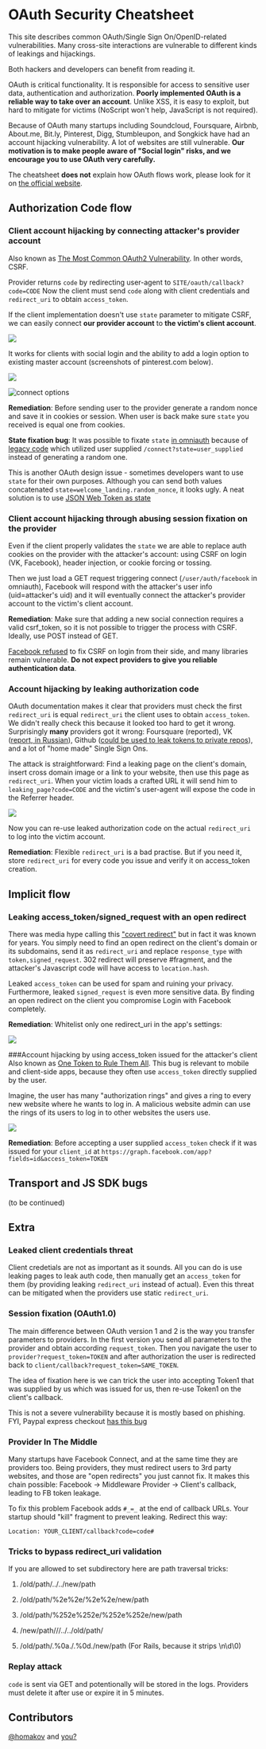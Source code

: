 # OAuth Security Cheatsheet

This site describes common OAuth/Single Sign On/OpenID-related vulnerabilities. Many cross-site interactions are vulnerable to different kinds of leakings and hijackings. 

Both hackers and developers can benefit from reading it.

OAuth is critical functionality. It is responsible for access to sensitive user data, authentication and authorization. **Poorly implemented OAuth is a reliable way to take over an account**. Unlike XSS, it is easy to exploit, but hard to mitigate for victims (NoScript won't help, JavaScript is not required).

Because of OAuth many startups including Soundcloud, Foursquare, Airbnb, About.me, Bit.ly, Pinterest, Digg, Stumbleupon, and Songkick have had an account hijacking vulnerability. A lot of websites are still vulnerable. **Our motivation is to make people aware of "Social login" risks, and we encourage you to use OAuth very carefully.**

The cheatsheet **does not** explain how OAuth flows work, please look for it on [the official website](http://oauth.net/).

## Authorization Code flow

### Client account hijacking by connecting attacker's provider account

Also known as [The Most Common OAuth2 Vulnerability](http://homakov.blogspot.com/2012/07/saferweb-most-common-oauth2.html). In other words, CSRF.

Provider returns `code` by redirecting user-agent to `SITE/oauth/callback?code=CODE`
Now the client must send `code` along with client credentials and `redirect_uri` to obtain `access_token`. 

If the client implementation doesn't use `state` parameter to mitigate CSRF, we can easily connect **our provider account** to **the victim's client account**.

![](http://4.bp.blogspot.com/-ZpGSkgGSD6Y/UTBndK1sybI/AAAAAAAABpk/fvWIUndEeyg/s320/mal.png)

It works for clients with social login and the ability to add a login option to existing master account (screenshots of pinterest.com below).

![](http://2.bp.blogspot.com/-OX1IL8xn0kM/T_Ln1dx4GiI/AAAAAAAAAMk/oKeFxyZut0I/s320/Screenshot+-+07032012+-+04:37:06+PM.png)

![connect options](http://3.bp.blogspot.com/-3rn9xju3QiI/T_Ln1-h4XZI/AAAAAAAAAMo/PLsj1jJDATI/s320/Screenshot+-+07032012+-+04:38:25+PM.png)


**Remediation**: Before sending user to the provider generate a random nonce and save it in cookies or session. When user is back make sure `state` you received is equal one from cookies.

**State fixation bug**: It was possible to fixate `state` [in omniauth](https://github.com/mkdynamic/omniauth-facebook/wiki/CSRF-vulnerability:-CVE-2013-4562) because of [legacy code](https://github.com/mkdynamic/omniauth-facebook/blob/c277322722b6e8fba1eadf9de74927b73fbb86ea/lib/omniauth/strategies/facebook.rb#L105) which utilized user supplied `/connect?state=user_supplied` instead of generating a random one. 

This is another OAuth design issue - sometimes developers want to use `state` for their own purposes. Although you can send both values concatenated `state=welcome_landing.random_nonce`, it looks ugly. A neat solution is to use [JSON Web Token as state](http://tools.ietf.org/html/draft-bradley-oauth-jwt-encoded-state-00)

### Client account hijacking through abusing session fixation on the provider
Even if the client properly validates the `state` we are able to replace auth cookies on the provider with the attacker's account: using CSRF on login (VK, Facebook), header injection, or cookie forcing or tossing. 

Then we just load a GET request triggering connect (`/user/auth/facebook` in omniauth), Facebook will respond with the attacker's user info (uid=attacker's uid) and it will eventually connect the attacker's provider account to the victim's client account.


**Remediation**: Make sure that adding a new social connection requires a valid csrf_token, so it is not possible to trigger the process with CSRF. Ideally, use POST instead of GET. 

[Facebook refused](http://homakov.blogspot.com/2014/01/two-severe-wontfix-vulnerabilities-in.html) to fix CSRF on login from their side, and many libraries remain vulnerable. **Do not expect providers to give you reliable authentication data**. 


### Account hijacking by leaking authorization code
OAuth documentation makes it clear that providers must check the first `redirect_uri` is equal `redirect_uri` the client uses to obtain `access_token`. 
We didn't really check this because it looked too hard to get it wrong.
Surprisingly **many** providers got it wrong: Foursquare (reported), VK ([report, in Russian](http://habrahabr.ru/post/150756/#comment_5116061)), Github ([could be used to leak tokens to private repos](http://homakov.blogspot.com/2014/02/how-i-hacked-github-again.html)), and a lot of "home made" Single Sign Ons.

The attack is straightforward: Find a leaking page on the client's domain, insert cross domain image or a link to your website, then use this page as `redirect_uri`.
When your victim loads a crafted URL it will send him to `leaking_page?code=CODE` and the victim's user-agent will expose the code in the Referrer header.

![](http://3.bp.blogspot.com/-CnQQ9kjPoVs/UvT_O0m5uqI/AAAAAAAADkE/_Rl_EYv4ACQ/s1600/Screen+Shot+2014-02-05+at+5.15.39+PM.png)

Now you can re-use leaked authorization code on the actual `redirect_uri` to log into the victim account.

**Remediation**: Flexible `redirect_uri` is a bad practise. But if you need it, store `redirect_uri` for every code you issue and verify it on access_token creation.


## Implicit flow

### Leaking access_token/signed_request with an open redirect
There was media hype calling this ["covert redirect"](http://homakov.blogspot.com/2014/05/covert-redirect-faq.html) but in fact it was known for years. You simply need to find an open redirect on the client's domain or its subdomains, send it as `redirect_uri` and replace `response_type` with `token,signed_request`. 302 redirect will preserve #fragment, and the attacker's Javascript code will have access to `location.hash`.

Leaked `access_token` can be used for spam and ruining your privacy. 
Furthermore, leaked `signed_request` is even more sensitive data. By finding an open redirect on the client you compromise Login with Facebook completely.

**Remediation**: Whitelist only one redirect_uri in the app's settings:

![](http://4.bp.blogspot.com/-gUuXr1_G5HA/U2PsbZto1CI/AAAAAAAADr8/Vaj3sWfKBnM/s1600/Screen+Shot+2014-05-02+at+3.04.10+PM.png)

###Account hijacking by using access_token issued for the attacker's client
Also known as [One Token to Rule Them All](http://homakov.blogspot.com/2012/08/oauth2-one-accesstoken-to-rule-them-all.html).
This bug is relevant to mobile and client-side apps, because they often use `access_token` directly supplied by the user. 

Imagine, the user has many "authorization rings" and gives a ring to every new website where he wants to log in. A malicious website admin can use the rings of its users to log in to other websites the users use.

![](http://4.bp.blogspot.com/-XrjGN64Roe4/UTBo5qqd7gI/AAAAAAAABp0/XCTg0PaSGaU/s320/mal+(2).png)

**Remediation**: Before accepting a user supplied `access_token` check if it was issued for your `client_id` at `https://graph.facebook.com/app?fields=id&access_token=TOKEN`


## Transport and JS SDK bugs
(to be continued)

## Extra
### Leaked client credentials threat
Client credetials are not as important as it sounds. All you can do is use leaking pages to leak auth code, then manually get an `access_token` for them (by providing leaking `redirect_uri` instead of actual). Even this threat can be mitigated when the providers use static `redirect_uri`. 

### Session fixation (OAuth1.0)
The main difference between OAuth version 1 and 2 is the way you transfer parameters to providers. In the first version you send all parameters to the provider and obtain according `request_token`. Then you navigate the user to `provider?request_token=TOKEN` and after authorization the user is redirected back to `client/callback?request_token=SAME_TOKEN`. 

The idea of fixation here is we can trick the user into accepting Token1 that was supplied by us which was issued for us, then re-use Token1 on the client's callback.

This is not a severe vulnerability because it is mostly based on phishing. FYI, Paypal express checkout [has this bug](http://homakov.blogspot.com/2014/01/token-fixation-in-paypal.html)


### Provider In The Middle
Many startups have Facebook Connect, and at the same time they are providers too. Being providers, they must redirect users to 3rd party websites, and those are "open redirects" you just cannot fix. It makes this chain possible: Facebook -> Middleware Provider -> Client's callback, leading to FB token leakage.

To fix this problem Facebook adds `#_=_` at the end of callback URLs. Your startup should "kill" fragment to prevent leaking. Redirect this way:

`Location: YOUR_CLIENT/callback?code=code#`

### Tricks to bypass redirect_uri validation

If you are allowed to set subdirectory here are path traversal tricks:

1. /old/path/../../new/path

2. /old/path/%2e%2e/%2e%2e/new/path

3. /old/path/%252e%252e/%252e%252e/new/path

4. /new/path///../../old/path/

5. /old/path/.%0a./.%0d./new/path (For Rails, because it strips \n\d\0)

### Replay attack
`code` is sent via GET and potentionally will be stored in the logs. Providers must delete it after use or expire it in 5 minutes.

## Contributors
[@homakov](http://twitter.com/homakov) and [you?](http://github.com/homakov/oauthsecurity)








